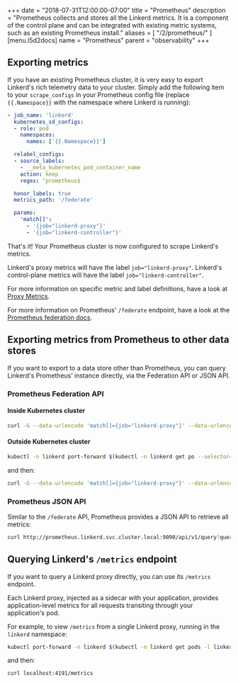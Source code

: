 +++
date = "2018-07-31T12:00:00-07:00"
title = "Prometheus"
description = "Prometheus collects and stores all the Linkerd metrics. It is a component of the control plane and can be integrated with existing metric systems, such as an existing Prometheus install."
aliases = [
  "/2/prometheus/"
]
[menu.l5d2docs]
  name = "Prometheus"
  parent = "observability"
+++

## Exporting metrics

If you have an existing Prometheus cluster, it is very easy to export Linkerd's
rich telemetry data to your cluster.  Simply add the following item to your
`scrape_configs` in your Prometheus config file (replace `{{.Namespace}}` with
the namespace where Linkerd is running):

```yaml
- job_name: 'linkerd'
  kubernetes_sd_configs:
  - role: pod
    namespaces:
      names: ['{{.Namespace}}']

  relabel_configs:
  - source_labels:
    - __meta_kubernetes_pod_container_name
    action: keep
    regex: ^prometheus$

  honor_labels: true
  metrics_path: '/federate'

  params:
    'match[]':
      - '{job="linkerd-proxy"}'
      - '{job="linkerd-controller"}'
```

That's it!  Your Prometheus cluster is now configured to scrape Linkerd's
metrics.

Linkerd's proxy metrics will have the label `job="linkerd-proxy"`.  Linkerd's
control-plane metrics will have the label `job="linkerd-controller"`.

For more information on specific metric and label definitions, have a look at
[Proxy Metrics](../proxy-metrics).

For more information on Prometheus' `/federate` endpoint, have a look at the
[Prometheus federation docs](https://prometheus.io/docs/prometheus/latest/federation/).

## Exporting metrics from Prometheus to other data stores

If you want to export to a data store other than Prometheus, you can query
Linkerd's Prometheus’ instance directly, via the Federation API or JSON API.

### Prometheus Federation API

#### Inside Kubernetes cluster

```bash
curl -G --data-urlencode 'match[]={job="linkerd-proxy"}' --data-urlencode 'match[]={job="linkerd-controller"}' http://prometheus.linkerd.svc.cluster.local:9090/federate
```

#### Outside Kubernetes cluster

```bash
kubectl -n linkerd port-forward $(kubectl -n linkerd get po --selector=linkerd.io/control-plane-component=prometheus -o jsonpath='{.items[*].metadata.name}') 9090:9090
```
and then:
```bash
curl -G --data-urlencode 'match[]={job="linkerd-proxy"}' --data-urlencode 'match[]={job="linkerd-controller"}' http://localhost:9090/federate
```

### Prometheus JSON API

Similar to the `/federate` API, Prometheus provides a JSON API to retrieve all
metrics:

```bash
curl http://prometheus.linkerd.svc.cluster.local:9090/api/v1/query?query=request_total
```

## Querying Linkerd's `/metrics` endpoint

If you want to query a Linkerd proxy directly, you can use its `/metrics`
endpoint.

Each Linkerd proxy, injected as a sidecar with your application, provides
application-level metrics for all requests transiting through your application's
pod.

For example, to view `/metrics` from a single Linkerd proxy, running in the
`linkerd` namespace:

```bash
kubectl port-forward -n linkerd $(kubectl -n linkerd get pods -l linkerd.io/control-plane-ns=linkerd -o jsonpath='{.items[0].metadata.name}') 4191:4191
```
and then:
```bash
curl localhost:4191/metrics
```
